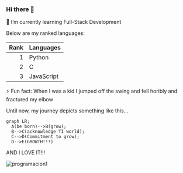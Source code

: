 ### Hi there 👋

🌱 I’m currently learning Full-Stack Development

Below are my ranked languages:

| Rank | Languages |
|-----:|-----------|
|     1|   Python  |
|     2|     C     |
|     3| JavaScript|


⚡ Fun fact: When I was a kid I jumped off the swing and fell horibly and fractured my elbow

Until now, my journey depicts something like this...

``` mermaid
graph LR;
  A(be born)-->B(grow);
  B-->C(acknowledge TI world);
  C-->D(Commitment to grow);
  D-->E(GROWTH!!!)
```
AND I LOVE IT!!!

![programacion1](https://github.com/ZALOFARG/ZALOFARG/assets/115996944/317f661f-2457-4031-afa5-d5144f2ec493)


<!--
**ZALOFARG/ZALOFARG** is a ✨ _special_ ✨ repository because its `README.md` (this file) appears on your GitHub profile.

Here are some ideas to get you started:

- 🔭 I’m currently working on ...
- 🌱 I’m currently learning ...
- 👯 I’m looking to collaborate on ...
- 🤔 I’m looking for help with ...
- 💬 Ask me about ...
- 📫 How to reach me: ...
- 😄 Pronouns: ...
- ⚡ Fun fact: ...
-->
